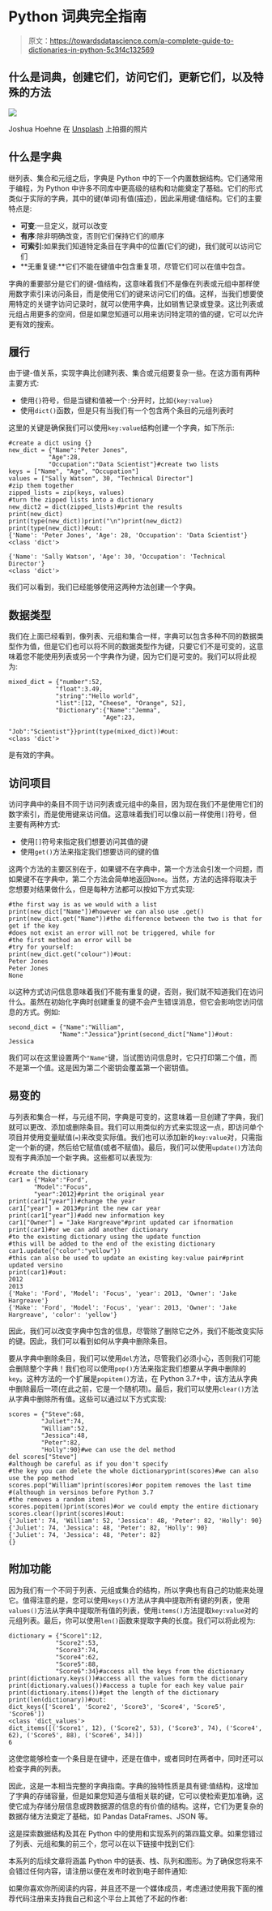 # Python 词典完全指南

> 原文：<https://towardsdatascience.com/a-complete-guide-to-dictionaries-in-python-5c3f4c132569>

## 什么是词典，创建它们，访问它们，更新它们，以及特殊的方法

![](img/94233099770dc2dbe90fb1aff8c43c0f.png)

Joshua Hoehne 在 [Unsplash](https://unsplash.com?utm_source=medium&utm_medium=referral) 上拍摄的照片

## 什么是字典

继列表、集合和元组之后，字典是 Python 中的下一个内置数据结构。它们通常用于编程，为 Python 中许多不同库中更高级的结构和功能奠定了基础。它们的形式类似于实际的字典，其中的键(单词)有值(描述)，因此采用键:值结构。它们的主要特点是:

*   **可变**:一旦定义，就可以改变
*   **有序**:除非明确改变，否则它们保持它们的顺序
*   **可索引**:如果我们知道特定条目在字典中的位置(它们的键)，我们就可以访问它们
*   **无重复键:**它们不能在键值中包含重复项，尽管它们可以在值中包含。

字典的重要部分是它们的键-值结构，这意味着我们不是像在列表或元组中那样使用数字索引来访问条目，而是使用它们的键来访问它们的值。这样，当我们想要使用特定的关键字访问记录时，就可以使用字典，比如销售记录或登录。这比列表或元组占用更多的空间，但是如果您知道可以用来访问特定项的值的键，它可以允许更有效的搜索。

## 履行

由于键-值关系，实现字典比创建列表、集合或元组要复杂一些。在这方面有两种主要方式:

*   使用`{}`符号，但是当键和值被一个`:`分开时，比如`{key:value}`
*   使用`dict()`函数，但是只有当我们有一个包含两个条目的元组列表时

这里的关键是确保我们可以使用`key:value`结构创建一个字典，如下所示:

```
#create a dict using {}
new_dict = {"Name":"Peter Jones",
           "Age":28,
           "Occupation":"Data Scientist"}#create two lists
keys = ["Name", "Age", "Occupation"]
values = ["Sally Watson", 30, "Technical Director"]
#zip them together
zipped_lists = zip(keys, values)
#turn the zipped lists into a dictionary
new_dict2 = dict(zipped_lists)#print the results
print(new_dict)
print(type(new_dict))print("\n")print(new_dict2)
print(type(new_dict))#out:
{'Name': 'Peter Jones', 'Age': 28, 'Occupation': 'Data Scientist'}
<class 'dict'>

{'Name': 'Sally Watson', 'Age': 30, 'Occupation': 'Technical Director'}
<class 'dict'>
```

我们可以看到，我们已经能够使用这两种方法创建一个字典。

## 数据类型

我们在上面已经看到，像列表、元组和集合一样，字典可以包含多种不同的数据类型作为值，但是它们也可以将不同的数据类型作为键，只要它们不是可变的，这意味着您不能使用列表或另一个字典作为键，因为它们是可变的。我们可以将此视为:

```
mixed_dict = {"number":52,
             "float":3.49,
             "string":"Hello world",
             "list":[12, "Cheese", "Orange", 52],
             "Dictionary":{"Name":"Jemma",
                          "Age":23,
                           "Job":"Scientist"}}print(type(mixed_dict))#out:
<class 'dict'>
```

是有效的字典。

## 访问项目

访问字典中的条目不同于访问列表或元组中的条目，因为现在我们不是使用它们的数字索引，而是使用键来访问值。这意味着我们可以像以前一样使用`[]`符号，但主要有两种方式:

*   使用`[]`符号来指定我们想要访问其值的键
*   使用`get()`方法来指定我们想要访问的键的值

这两个方法的主要区别在于，如果键不在字典中，第一个方法会引发一个问题，而如果键不在字典中，第二个方法会简单地返回`None`。当然，方法的选择将取决于您想要对结果做什么，但是每种方法都可以按如下方式实现:

```
#the first way is as we would with a list
print(new_dict["Name"])#however we can also use .get()
print(new_dict.get("Name"))#the difference between the two is that for get if the key
#does not exist an error will not be triggered, while for 
#the first method an error will be
#try for yourself:
print(new_dict.get("colour"))#out:
Peter Jones
Peter Jones
None
```

以这种方式访问信息意味着我们不能有重复的键，否则，我们就不知道我们在访问什么。虽然在初始化字典时创建重复的键不会产生错误消息，但它会影响您访问信息的方式。例如:

```
second_dict = {"Name":"William",
              "Name":"Jessica"}print(second_dict["Name"])#out:
Jessica
```

我们可以在这里设置两个`"Name"`键，当试图访问信息时，它只打印第二个值，而不是第一个值。这是因为第二个密钥会覆盖第一个密钥值。

## 易变的

与列表和集合一样，与元组不同，字典是可变的，这意味着一旦创建了字典，我们就可以更改、添加或删除条目。我们可以用类似的方式来实现这一点，即访问单个项目并使用变量赋值(`=`)来改变实际值。我们也可以添加新的`key:value`对，只需指定一个新的键，然后给它赋值(或者不赋值)。最后，我们可以使用`update()`方法向现有字典添加一个新字典。这些都可以表现为:

```
#create the dictionary
car1 = {"Make":"Ford",
       "Model":"Focus",
       "year":2012}#print the original year
print(car1["year"])#change the year
car1["year"] = 2013#print the new car year
print(car1["year"])#add new information key
car1["Owner"] = "Jake Hargreave"#print updated car ifnormation
print(car1)#or we can add another dictionary 
#to the existing dictionary using the update function
#this will be added to the end of the existing dictionary
car1.update({"color":"yellow"})
#this can also be used to update an existing key:value pair#print updated versino
print(car1)#out:
2012
2013
{'Make': 'Ford', 'Model': 'Focus', 'year': 2013, 'Owner': 'Jake Hargreave'}
{'Make': 'Ford', 'Model': 'Focus', 'year': 2013, 'Owner': 'Jake Hargreave', 'color': 'yellow'}
```

因此，我们可以改变字典中包含的信息，尽管除了删除它之外，我们不能改变实际的键。因此，我们可以看到如何从字典中删除条目。

要从字典中删除条目，我们可以使用`del`方法，尽管我们必须小心，否则我们可能会删除整个字典！我们也可以使用`pop()`方法来指定我们想要从字典中删除的`key`。这种方法的一个扩展是`popitem()`方法，在 Python 3.7+中，该方法从字典中删除最后一项(在此之前，它是一个随机项)。最后，我们可以使用`clear()`方法从字典中删除所有值。这些可以通过以下方式实现:

```
scores = {"Steve":68,
         "Juliet":74,
         "William":52,
         "Jessica":48,
         "Peter":82,
         "Holly":90}#we can use the del method
del scores["Steve"]
#although be careful as if you don't specify 
#the key you can delete the whole dictionaryprint(scores)#we can also use the pop method
scores.pop("William")print(scores)#or popitem removes the last time 
#(although in versinos before Python 3.7 
#the removes a random item)
scores.popitem()print(scores)#or we could empty the entire dictionary
scores.clear()print(scores)#out:
{'Juliet': 74, 'William': 52, 'Jessica': 48, 'Peter': 82, 'Holly': 90}
{'Juliet': 74, 'Jessica': 48, 'Peter': 82, 'Holly': 90}
{'Juliet': 74, 'Jessica': 48, 'Peter': 82}
{}
```

## 附加功能

因为我们有一个不同于列表、元组或集合的结构，所以字典也有自己的功能来处理它。值得注意的是，您可以使用`keys()`方法从字典中提取所有键的列表，使用`values()`方法从字典中提取所有值的列表，使用`items()`方法提取`key:value`对的元组列表。最后，你可以使用`len()`函数来提取字典的长度。我们可以将此视为:

```
dictionary = {"Score1":12,
             "Score2":53,
             "Score3":74,
             "Score4":62,
             "Score5":88,
             "Score6":34}#access all the keys from the dictionary
print(dictionary.keys())#access all the values form the dictionary
print(dictionary.values())#access a tuple for each key value pair
print(dictionary.items())#get the length of the dictionary
print(len(dictionary))#out:
dict_keys(['Score1', 'Score2', 'Score3', 'Score4', 'Score5', 'Score6'])
<class 'dict_values'>
dict_items([('Score1', 12), ('Score2', 53), ('Score3', 74), ('Score4', 62), ('Score5', 88), ('Score6', 34)])
6
```

这使您能够检查一个条目是在键中，还是在值中，或者同时在两者中，同时还可以检查字典的列表。

因此，这是一本相当完整的字典指南。字典的独特性质是具有键:值结构，这增加了字典的存储容量，但是如果您知道与值相关联的键，它可以使检索更加准确，这使它成为存储分层信息或跨数据源的信息的有价值的结构。这样，它们为更复杂的数据存储方法奠定了基础，如 Pandas DataFrames、JSON 等。

这是探索数据结构及其在 Python 中的使用和实现系列的第四篇文章。如果您错过了列表、元组和集的前三个，您可以在以下链接中找到它们:

[](/a-complete-guide-to-lists-in-python-d049cf3760d4)  [](/a-complete-guide-to-sets-in-python-99dc595b633d)  [](/a-complete-guide-to-tuples-in-python-af76241e8b59)  

本系列的后续文章将涵盖 Python 中的链表、栈、队列和图形。为了确保您将来不会错过任何内容，请注册以便在发布时收到电子邮件通知:

[](https://philip-wilkinson.medium.com/subscribe)  

如果你喜欢你所阅读的内容，并且还不是一个媒体成员，考虑通过使用我下面的推荐代码注册来支持我自己和这个平台上其他了不起的作者:

[](https://philip-wilkinson.medium.com/membership)  [](/a-complete-data-science-curriculum-for-beginners-825a39915b54)  [](/an-introduction-to-sql-for-data-scientists-e3bb539decdf)  [](/git-and-github-basics-for-data-scientists-b9fd96f8a02a) 